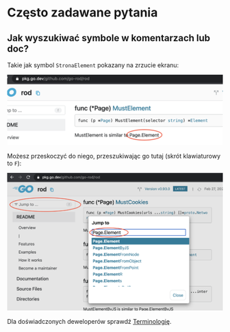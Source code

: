 # Często zadawane pytania

## Jak wyszukiwać symbole w komentarzach lub doc?

Takie jak symbol `StronaElement` pokazany na zrzucie ekranu:

![symbol dok](symbol-in-doc.png)

Możesz przeskoczyć do niego, przeszukiwając go tutaj (skrót klawiaturowy to `F`):

![szukaj symbol-doc](search-symbol-in-doc.png)

Dla doświadczonych deweloperów sprawdź [Terminologię](https://github.com/go-rod/rod/blob/master/.github/CONTRIBUTING.md#terminology).
